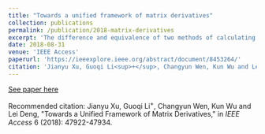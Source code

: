 ```yaml
---
title: "Towards a unified framework of matrix derivatives"
collection: publications
permalink: /publication/2018-matrix-derivatives
excerpt: 'The difference and equivalence of two methods of calculating matrix function derivatives.'
date: 2018-08-31
venue: 'IEEE Access'
paperurl: 'https://ieeexplore.ieee.org/abstract/document/8453264/'
citation: 'Jianyu Xu, Guoqi Li<sup>+</sup>, Changyun Wen, Kun Wu and Lei Deng, "Towards a Unified Framework of Matrix Derivatives," in <i>IEEE Access</i> 6 (2018): 47922-47934.'
---
```

<!-- In this paper, we conclude two methods for matrix-to-scalar function derivatives, with different computational complexity. We also propose a sufficient condition under which the two methods are equivalent to each other. -->

[See paper here](https://ieeexplore.ieee.org/abstract/document/8453264/)

Recommended citation: Jianyu Xu, Guoqi Li<sup>+</sup>, Changyun Wen, Kun Wu and Lei Deng, "Towards a Unified Framework of Matrix Derivatives," in <i>IEEE Access</i> 6 (2018): 47922-47934.